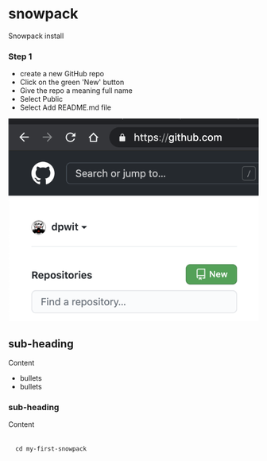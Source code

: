 # snowpack
Snowpack install

### Step 1 
- create a new GitHub repo
- Click on the green 'New' button
- Give the repo a meaning full name 
- Select Public
- Select Add README.md file

![New GitHub repo](github-repo-new.png)

## sub-heading

Content

+ bullets
+ bullets

### sub-heading 

Content

<code>
  cd my-first-snowpack
</code>

